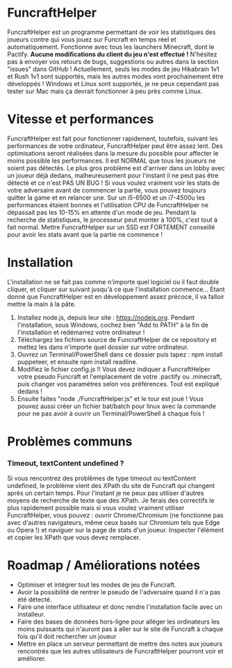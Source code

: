 # FuncraftHelper
FuncraftHelper est un programme permettant de voir les statistiques des joueurs contre qui vous jouez sur Funcraft en temps réel et automatiquement.
Fonctionne avec tous les launchers Minecraft, dont le Pactify. **Aucune modifications du client du jeu n'est effectué !**
N'hésitez pas à envoyer vos retours de bugs, suggestions ou autres dans la section "issues" dans GitHub !
Actuellement, seuls les modes de jeu Hikabrain 1v1 et Rush 1v1 sont supportés, mais les autres modes vont prochainement être développés !
Windows et Linux sont supportés, je ne peux cependant pas tester sur Mac mais ça devrait fonctionner à peu près comme Linux.

# Vitesse et performances
FuncraftHelper est fait pour fonctionner rapidement, toutefois, suivant les performances de votre ordinateur, FuncraftHelper peut être assez lent. Des optimisations seront réalisées dans la mesure du possible pour affecter le moins possible les performances.
Il est NORMAL que tous les joueurs ne soient pas détectés. Le plus gros problème est d'arriver dans un lobby avec un joueur déjà dedans, malheureusement pour l'instant il ne peut pas être détecté et ce n'est PAS UN BUG ! Si vous voulez vraiment voir les stats de votre adversaire avant de commencer la partie, vous pouvez toujours quitter la game et en relancer une.
Sur un i5-6500 et un i7-4500u les performances étaient bonnes et l'utilisation CPU de FuncraftHelper ne dépassait pas les 10-15% en attente d'un mode de jeu. 
Pendant la recherche de statistiques, le processeur peut monter à 100%, c'est tout à fait normal. Mettre FuncraftHelper sur un SSD est FORTEMENT conseillé pour avoir les stats avant que la partie ne commence !

# Installation
L'installation ne se fait pas comme n'importe quel logiciel ou il faut double cliquer, et cliquer sur suivant jusqu'à ce que l'installation commence...
Etant donné que FuncraftHelper est en développement assez précoce, il va falloir mettre la main à la pâte.
1. Installez node.js, depuis leur site : https://nodejs.org. Pendant l'installation, sous Windows, cochez bien "Add to PATH" à la fin de l'installation et redémarrez votre ordinateur !
2. Téléchargez les fichiers source de FuncraftHelper de ce repository et mettez les dans n'importe quel dossier sur votre ordinateur.
3. Ouvrez un Terminal/PowerShell dans ce dossier puis tapez : npm install puppeteer, et ensuite npm install readline.
4. Modifiez le fichier config.js !! Vous devez indiquer a FuncraftHelper votre pseudo Funcraft et l'emplacement de votre .pactify ou .minecraft, puis changer vos paramètres selon vos préférences. Tout est expliqué dedans !
5. Ensuite faites "node ./FuncraftHelper.js" et le tour est joué ! Vous pouvez aussi créer un fichier bat/batch pour linux avec la commande pour ne pas avoir à ouvrir un Terminal/PowerShell à chaque fois !

# Problèmes communs
### Timeout, textContent undefined ?
Si vous rencontrez des problèmes de type timeout ou textContent undefined, le problème vient des XPath du site de Funcraft qui changent après un certain temps. Pour l'instant je ne peux pas utiliser d'autres moyens de recherche de texte que des XPath.
Je ferais des correctifs le plus rapidement possible mais si vous voulez vraiment utiliser FuncraftHelper, vous pouvez : ouvrir Chrome/Chromium (ne fonctionne pas avec d'autres navigateurs, même ceux basés sur Chromium tels que Edge ou Opera !) et naviguer sur la page de stats d'un joueur. Inspecter l'élément et copier les XPath que vous devez remplacer.

# Roadmap / Améliorations notées
- Optimiser et intégrer tout les modes de jeu de Funcraft.
- Avoir la possibilité de rentrer le pseudo de l'adversaire quand il n'a pas été détecté.
- Faire une interface utilisateur et donc rendre l'installation facile avec un installeur.
- Faire des bases de données hors-ligne pour alléger les ordinateurs les moins puissants qui n'auront pas à aller sur le site de Funcraft à chaque fois qu'il doit rechercher un joueur
- Mettre en place un serveur permettant de mettre des notes aux joueurs rencontrés que les autres utilisateurs de FuncraftHelper pourront voir et améliorer.
